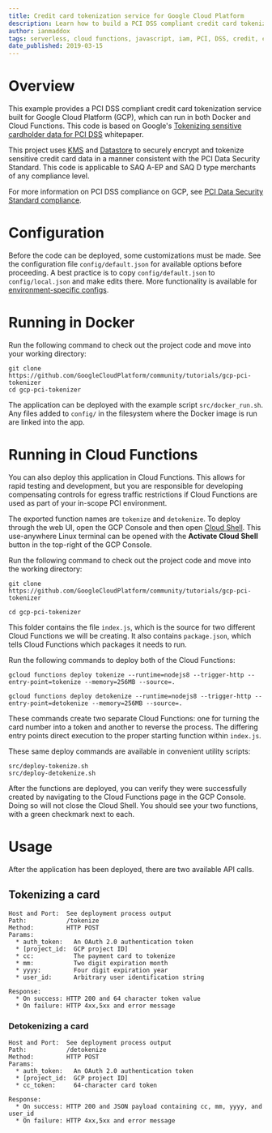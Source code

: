 ```yaml
---
title: Credit card tokenization service for Google Cloud Platform
description: Learn how to build a PCI DSS compliant credit card tokenization service.
author: ianmaddox
tags: serverless, cloud functions, javascript, iam, PCI, DSS, credit, card
date_published: 2019-03-15
---
```


# Overview

This example provides a PCI DSS compliant credit card tokenization service built for Google Cloud Platform (GCP), which
can run in both Docker and Cloud Functions. This code is based on Google's 
[Tokenizing sensitive cardholder data for PCI DSS](https://cloud.google.com/solutions/tokenizing-sensitive-cardholder-data-for-pci-dss) whitepaper.

This project uses [KMS](https://cloud.google.com/kms/) and [Datastore](https://cloud.google.com/datastore/) to securely
encrypt and tokenize sensitive credit card data in a manner consistent with the PCI Data Security Standard. This code is
applicable to SAQ A-EP and SAQ D type merchants of any compliance level.

For more information on PCI DSS compliance on GCP, see [PCI Data Security Standard compliance](https://cloud.google.com/solutions/pci-dss-compliance-in-gcp).

# Configuration

Before the code can be deployed, some customizations must be made. See the configuration file `config/default.json` for
available options before proceeding. A best practice is to copy `config/default.json` to `config/local.json` and make edits
there. More functionality is available for [environment-specific configs](https://www.npmjs.com/package/config).

# Running in Docker

Run the following command to check out the project code and move into your working directory:

```
git clone https://github.com/GoogleCloudPlatform/community/tutorials/gcp-pci-tokenizer
cd gcp-pci-tokenizer
```

The application can be deployed with the example script `src/docker_run.sh`. Any files added to `config/` in the filesystem
where the Docker image is run are linked into the app.

# Running in Cloud Functions

You can also deploy this application in Cloud Functions. This allows for rapid testing and development, but you are 
responsible for developing compensating controls for egress traffic restrictions if Cloud Functions are used as part of
your in-scope PCI environment.

The exported function names are `tokenize` and `detokenize`. To deploy through the web UI, open the GCP Console and then
open [Cloud Shell](https://cloud.google.com/shell/). This use-anywhere Linux terminal can be opened with
the **Activate Cloud Shell** button in the top-right of the GCP Console.

Run the following command to check out the project code and move into the working directory:

```
git clone https://github.com/GoogleCloudPlatform/community/tutorials/gcp-pci-tokenizer

cd gcp-pci-tokenizer
```

This folder contains the file `index.js`, which is the source for two different Cloud Functions we will be creating. It
also contains `package.json`, which tells Cloud Functions which packages it needs to run.

Run the following commands to deploy both of the Cloud Functions:

```
gcloud functions deploy tokenize --runtime=nodejs8 --trigger-http --entry-point=tokenize --memory=256MB --source=.

gcloud functions deploy detokenize --runtime=nodejs8 --trigger-http --entry-point=detokenize --memory=256MB --source=.
```

These commands create two separate Cloud Functions: one for turning the card number into a token and another to reverse the
process. The differing entry points direct execution to the proper starting function within `index.js`.

These same deploy commands are available in convenient utility scripts:

```
src/deploy-tokenize.sh
src/deploy-detokenize.sh
```

After the functions are deployed, you can verify they were successfully created by navigating to the Cloud Functions page
in the GCP Console. Doing so will not close the Cloud Shell. You should see your two functions, with a green checkmark next
to each.

# Usage

After the application has been deployed, there are two available API calls.

## Tokenizing a card

```
Host and Port:  See deployment process output
Path:           /tokenize
Method:         HTTP POST
Params:
  * auth_token:   An OAuth 2.0 authentication token
  * [project_id:  GCP project ID]
  * cc:           The payment card to tokenize
  * mm:           Two digit expiration month
  * yyyy:         Four digit expiration year
  * user_id:      Arbitrary user identification string

Response:
  * On success: HTTP 200 and 64 character token value
  * On failure: HTTP 4xx,5xx and error message
```

### Detokenizing a card

```
Host and Port:  See deployment process output
Path:           /detokenize
Method:         HTTP POST
Params:
  * auth_token:   An OAuth 2.0 authentication token
  * [project_id:  GCP project ID]
  * cc_token:     64-character card token

Response:
  * On success: HTTP 200 and JSON payload containing cc, mm, yyyy, and user_id
  * On failure: HTTP 4xx,5xx and error message
```
